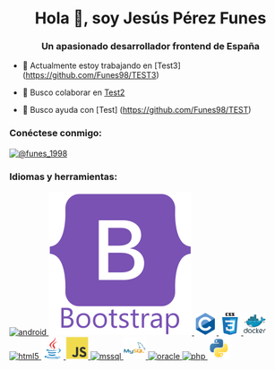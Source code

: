 <h1 align="center">Hola 👋, soy Jesús Pérez Funes</h1>
<h3 align="center">Un apasionado desarrollador frontend de España</h3>

- 🔭 Actualmente estoy trabajando en [Test3] (https://github.com/Funes98/TEST3)

- 👯 Busco colaborar en [Test2](https://github.com/Funes98/TEST2)

- 🤝 Busco ayuda con [Test] (https://github.com/Funes98/TEST)

<h3 align="left">Conéctese conmigo:</h3>
<p align="left">
<a href="https://twitter.com/ @funes_1998" target="blank"><img align="center" src="https://raw.githubusercontent.com/rahuldkjain/github-profile-readme-generator/master/src/images/icons/Social/twitter .svg" alt="@funes_1998" altura="30" width="40" /></a>
</p>

<h3 align="left">Idiomas y herramientas:</h3>
<p align="left"> <a href="https://developer.android.com" target="_blank" rel="noreferrer"> <img src="https://raw.githubusercontent.com/devicons /devicon/master/icons/android/android-original-wordmark.svg" alt="android" width="40" height="40"/> </a> <a href="https://getbootstrap.com " target="_blank" rel="noreferrer"> <img src="https://raw.githubusercontent.com/devicons/devicon/master/icons/bootstrap/bootstrap-plain-wordmark.svg" alt="bootstrap" ancho="40" altura="40"/> </a> <a href="https://www.cprogramming.com/" target="_blank" rel="noreferrer"><img src="https://raw.githubusercontent.com/devicons/devicon/master/icons/c/c-original.svg" alt="c" width="40" height="40"/> </ a> <a href="https://www.w3schools.com/css/" target="_blank" rel="noreferrer"> <img src="https://raw.githubusercontent.com/devicons/devicon/ master/icons/css3/css3-original-wordmark.svg" alt="css3" width="40" height="40"/> </a> <a href="https://www.docker.com/ " target="_blank" rel="noreferrer"> <img src="https://raw.githubusercontent.com/devicons/devicon/master/icons/docker/docker-original-wordmark.svg" alt="docker" ancho = "40"height="40"/> </a> <a href="https://www.w3.org/html/" target="_blank" rel="noreferrer"> <img src="https://raw .githubusercontent.com/devicons/devicon/master/icons/html5/html5-original-wordmark.svg" alt="html5" width="40" height="40"/> </a> <a href="https ://www.java.com" target="_blank" rel="noreferrer"> <img src="https://raw.githubusercontent.com/devicons/devicon/master/icons/java/java-original.svg " alt="java" width="40" height="40"/> </a> <a href="https://developer.mozilla.org/en-US/docs/Web/JavaScript" target=" _blank" rel="noreferrer"> <img src="https://raw.githubusercontent.com/devicons/devicon/master/icons/javascript/javascript-original.svg" alt="javascript" width="40" height="40"/ > </a> <a href="https://www.microsoft.com/en-us/sql-server" target="_blank" rel="noreferrer"> <img src="https://www. svgrepo.com/show/303229/microsoft-sql-server-logo.svg" alt="mssql" width="40" height="40"/> </a> <a href="https://www. mysql.com/" target="_blank" rel="noreferrer"> <img src="https://raw.githubusercontent.com/devicons/devicon/master/icons/mysql/mysql-original-wordmark.svg" alt ="mysql"width="40" height="40"/> </a> <a href="https://www.oracle.com/" target="_blank" rel="noreferrer"> <img src="https: //raw.githubusercontent.com/devicons/devicon/master/icons/oracle/oracle-original.svg" alt="oracle" width="40" height="40"/> </a> <a href=" https://www.php.net" target="_blank" rel="noreferrer"> <img src="https://raw.githubusercontent.com/devicons/devicon/master/icons/php/php-original. svg" alt="php" ancho="40" altura="40"/> </a> <a href="https://www.python.org" target="_blank" rel="noreferrer"><img src="https://raw.githubusercontent.com/devicons/devicon/master/icons/python/python-original.svg" alt="python" width="40" height="40"/> </ a> </p>
